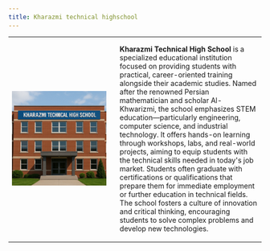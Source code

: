 ```yaml
---
title: Kharazmi technical highschool
---
```


<table>
  <tr>
    <td style="width: 40%;">
      <img src="school.png" alt="Kharazmi Technical High School" style="max-width: 100%; height: auto;">
    </td>
    <td style="vertical-align: top; padding-left: 20px;">
      <p>
        <strong>Kharazmi Technical High School</strong> is a specialized educational institution focused on providing students with practical, career-oriented training alongside their academic studies. Named after the renowned Persian mathematician and scholar Al-Khwarizmi, the school emphasizes STEM education—particularly engineering, computer science, and industrial technology. It offers hands-on learning through workshops, labs, and real-world projects, aiming to equip students with the technical skills needed in today's job market. Students often graduate with certifications or qualifications that prepare them for immediate employment or further education in technical fields. The school fosters a culture of innovation and critical thinking, encouraging students to solve complex problems and develop new technologies.
      </p>
    </td>
  </tr>
</table>

